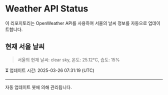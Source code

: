 
# Weather API Status

이 리포지토리는 OpenWeather API를 사용하여 서울의 날씨 정보를 자동으로 업데이트합니다.

## 현재 서울 날씨
> 서울의 현재 날씨: clear sky, 온도: 25.12°C, 습도: 15%

⏳ 업데이트 시간: 2025-03-26 07:31:19 (UTC)

---
자동 업데이트 봇에 의해 관리됩니다.
